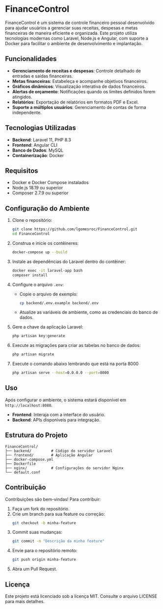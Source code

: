 # FinanceControl

FinanceControl é um sistema de controle financeiro pessoal desenvolvido para ajudar usuários a gerenciar suas receitas, despesas e metas financeiras de maneira eficiente e organizada. Este projeto utiliza tecnologias modernas como Laravel, Node.js e Angular, com suporte a Docker para facilitar o ambiente de desenvolvimento e implantação.

## Funcionalidades

- **Gerenciamento de receitas e despesas**: Controle detalhado de entradas e saídas financeiras.
- **Metas financeiras**: Estabeleça e acompanhe objetivos financeiros.
- **Gráficos dinâmicos**: Visualização interativa de dados financeiros.
- **Alertas de orçamento**: Notificações quando os limites definidos forem atingidos.
- **Relatórios**: Exportação de relatórios em formatos PDF e Excel.
- **Suporte a múltiplos usuários**: Gerenciamento de contas de forma independente.

## Tecnologias Utilizadas

- **Backend**: Laravel 11, PHP 8.3
- **Frontend**: Angular CLI
- **Banco de Dados**: MySQL
- **Containerização**: Docker

## Requisitos

- Docker e Docker Compose instalados
- Node.js 18.19 ou superior
- Composer 2.7.9 ou superior

## Configuração do Ambiente

1. Clone o repositório:
   ```bash
   git clone https://github.com/lgomesroc/FinanceControl.git
   cd FinanceControl
   ```

2. Construa e inicie os contêineres:
   ```bash
   docker-compose up --build
   ```

3. Instale as dependências do Laravel dentro do contêiner:
   ```bash
   docker exec -it laravel-app bash
   composer install
   ```

4. Configure o arquivo `.env`:
    - Copie o arquivo de exemplo:
      ```bash
      cp backend/.env.example backend/.env
      ```
    - Atualize as variáveis de ambiente, como as credenciais do banco de dados.

5. Gere a chave da aplicação Laravel:
   ```bash
   php artisan key:generate
   ```

6. Execute as migrações para criar as tabelas no banco de dados:
   ```bash
   php artisan migrate
   ```

7. Execute o comando abaixo lembrando que está na porta 8000
   ```bash
   php artisan serve --host=0.0.0.0 --port=8000
   ```

## Uso

Após configurar o ambiente, o sistema estará disponível em `http://localhost:8080`.

- **Frontend**: Interaja com a interface do usuário.
- **Backend**: APIs disponíveis para integração.

## Estrutura do Projeto

```plaintext
FinanceControl/
├── backend/         # Código do servidor Laravel
├── frontend/        # Aplicação Angular
├── docker-compose.yml
├── Dockerfile
├── nginx/           # Configurações do servidor Nginx
└── default.conf
```

## Contribuição

Contribuições são bem-vindas! Para contribuir:

1. Faça um fork do repositório.
2. Crie um branch para sua feature ou correção:
   ```bash
   git checkout -b minha-feature
   ```
3. Commit suas mudanças:
   ```bash
   git commit -m "Descrição da minha feature"
   ```
4. Envie para o repositório remoto:
   ```bash
   git push origin minha-feature
   ```
5. Abra um Pull Request.

## Licença

Este projeto está licenciado sob a licença MIT. Consulte o arquivo LICENSE para mais detalhes.
